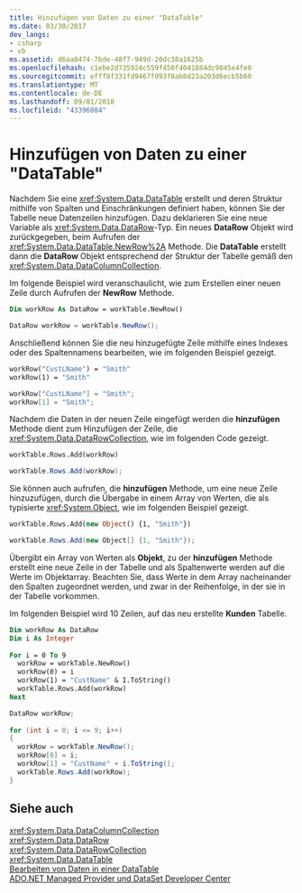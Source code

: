 ```yaml
---
title: Hinzufügen von Daten zu einer "DataTable"
ms.date: 03/30/2017
dev_langs:
- csharp
- vb
ms.assetid: d6aa8474-7bde-48f7-949d-20dc38a1625b
ms.openlocfilehash: c1ebe2d735924c559f450f4041884dc9845e4fe0
ms.sourcegitcommit: efff8f331fd9467f093f8ab8d23a203d6ecb5b60
ms.translationtype: MT
ms.contentlocale: de-DE
ms.lasthandoff: 09/01/2018
ms.locfileid: "43396084"
---
```

# <a name="adding-data-to-a-datatable"></a>Hinzufügen von Daten zu einer "DataTable"
Nachdem Sie eine <xref:System.Data.DataTable> erstellt und deren Struktur mithilfe von Spalten und Einschränkungen definiert haben, können Sie der Tabelle neue Datenzeilen hinzufügen. Dazu deklarieren Sie eine neue Variable als <xref:System.Data.DataRow>-Typ. Ein neues **DataRow** Objekt wird zurückgegeben, beim Aufrufen der <xref:System.Data.DataTable.NewRow%2A> Methode. Die **DataTable** erstellt dann die **DataRow** Objekt entsprechend der Struktur der Tabelle gemäß den <xref:System.Data.DataColumnCollection>.  
  
 Im folgende Beispiel wird veranschaulicht, wie zum Erstellen einer neuen Zeile durch Aufrufen der **NewRow** Methode.  
  
```vb  
Dim workRow As DataRow = workTable.NewRow()  
```  
  
```csharp  
DataRow workRow = workTable.NewRow();  
```  
  
 Anschließend können Sie die neu hinzugefügte Zeile mithilfe eines Indexes oder des Spaltennamens bearbeiten, wie im folgenden Beispiel gezeigt.  
  
```vb  
workRow("CustLName") = "Smith"  
workRow(1) = "Smith"  
```  
  
```csharp  
workRow["CustLName"] = "Smith";  
workRow[1] = "Smith";  
```  
  
 Nachdem die Daten in der neuen Zeile eingefügt werden die **hinzufügen** Methode dient zum Hinzufügen der Zeile, die <xref:System.Data.DataRowCollection>, wie im folgenden Code gezeigt.  
  
```vb  
workTable.Rows.Add(workRow)  
```  
  
```csharp  
workTable.Rows.Add(workRow);  
```  
  
 Sie können auch aufrufen, die **hinzufügen** Methode, um eine neue Zeile hinzuzufügen, durch die Übergabe in einem Array von Werten, die als typisierte <xref:System.Object>, wie im folgenden Beispiel gezeigt.  
  
```vb  
workTable.Rows.Add(new Object() {1, "Smith"})  
```  
  
```csharp  
workTable.Rows.Add(new Object[] {1, "Smith"});  
```  
  
 Übergibt ein Array von Werten als **Objekt**, zu der **hinzufügen** Methode erstellt eine neue Zeile in der Tabelle und als Spaltenwerte werden auf die Werte im Objektarray. Beachten Sie, dass Werte in dem Array nacheinander den Spalten zugeordnet werden, und zwar in der Reihenfolge, in der sie in der Tabelle vorkommen.  
  
 Im folgenden Beispiel wird 10 Zeilen, auf das neu erstellte **Kunden** Tabelle.  
  
```vb  
Dim workRow As DataRow  
Dim i As Integer  
  
For i = 0 To 9  
  workRow = workTable.NewRow()  
  workRow(0) = i  
  workRow(1) = "CustName" & I.ToString()  
  workTable.Rows.Add(workRow)  
Next  
```  
  
```csharp  
DataRow workRow;  
  
for (int i = 0; i <= 9; i++)   
{  
  workRow = workTable.NewRow();  
  workRow[0] = i;  
  workRow[1] = "CustName" + i.ToString();  
  workTable.Rows.Add(workRow);  
}  
```  
  
## <a name="see-also"></a>Siehe auch  
 <xref:System.Data.DataColumnCollection>  
 <xref:System.Data.DataRow>  
 <xref:System.Data.DataRowCollection>  
 <xref:System.Data.DataTable>  
 [Bearbeiten von Daten in einer DataTable](../../../../../docs/framework/data/adonet/dataset-datatable-dataview/manipulating-data-in-a-datatable.md)  
 [ADO.NET Managed Provider und DataSet Developer Center](https://go.microsoft.com/fwlink/?LinkId=217917)
